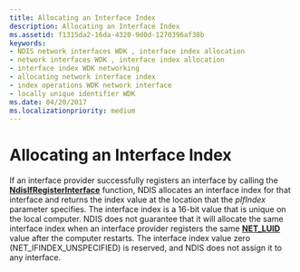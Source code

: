 ```yaml
---
title: Allocating an Interface Index
description: Allocating an Interface Index
ms.assetid: f1315da2-16da-4320-9d0d-1270396af38b
keywords:
- NDIS network interfaces WDK , interface index allocation
- network interfaces WDK , interface index allocation
- interface index WDK networking
- allocating network interface index
- index operations WDK network interface
- locally unique identifier WDK
ms.date: 04/20/2017
ms.localizationpriority: medium
---
```


# Allocating an Interface Index





If an interface provider successfully registers an interface by calling the [**NdisIfRegisterInterface**](/windows-hardware/drivers/ddi/ndis/nf-ndis-ndisifregisterinterface) function, NDIS allocates an interface index for that interface and returns the index value at the location that the *pIfIndex* parameter specifies. The interface index is a 16-bit value that is unique on the local computer. NDIS does not guarantee that it will allocate the same interface index when an interface provider registers the same [**NET\_LUID**](/windows/win32/api/ifdef/ns-ifdef-net_luid_lh) value after the computer restarts. The interface index value zero (NET\_IFINDEX\_UNSPECIFIED) is reserved, and NDIS does not assign it to any interface.

 

